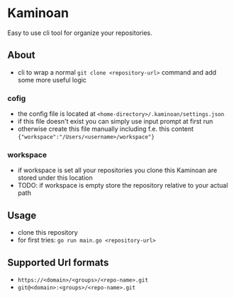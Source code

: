 # Kaminoan

Easy to use cli tool for organize your repositories.

## About
* cli to wrap a normal `git clone <repository-url>` command and add some more useful logic

### cofig
* the config file is located at `<home-directory>/.kaminoan/settings.json`
* if this file doesn't exist you can simply use input prompt at first run
* otherwise create this file manually including f.e. this content `{"workspace":"/Users/<username>/workspace"}` 

### workspace
* if workspace is set all your repositories you clone this Kaminoan are stored under this location
* TODO: if workspace is empty store the repository relative to your actual path

## Usage
* clone this repository
* for first tries: `go run main.go <repository-url>`

## Supported Url formats
* `https://<domain>/<groups>/<repo-name>.git`
* `git@<domain>:<groups>/<repo-name>.git`